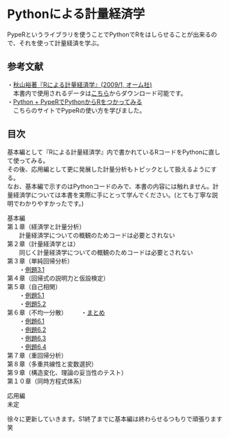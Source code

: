 Pythonによる計量経済学
=====
PypeRというライブラリを使うことでPythonでRをはしらせることが出来るので、それを使って計量経済を学ぶ。  

参考文献
-----
・[秋山裕著『Rによる計量経済学』(2009/1, オーム社)](http://www.amazon.co.jp/R%E3%81%AB%E3%82%88%E3%82%8B%E8%A8%88%E9%87%8F%E7%B5%8C%E6%B8%88%E5%AD%A6-%E7%A7%8B%E5%B1%B1-%E8%A3%95/dp/4274067483/ref=sr_1_2?ie=UTF8&qid=1429458038&sr=8-2&keywords=R%E3%81%AB%E3%82%88%E3%82%8B%E8%A8%88%E9%87%8F%E7%B5%8C%E6%B8%88)  
　本書内で使用されるデータは[こちら](http://www.ohmsha.co.jp/data/link/978-4-274-06748-8/)からダウンロード可能です。  
・[Python + PypeRでPythonからRをつかってみる](http://mia-0032.hatenablog.jp/entry/2013/08/30/000000)  
　こちらのサイトでPypeRの使い方を学びました。

目次
-----
基本編として『Rによる計量経済学』内で書かれているRコードをPythonに直して使ってみる。  
その後、応用編として更に発展した計量分析もトピックとして扱えるようにする。  
なお、基本編で示すのはPythonコードのみで、本書の内容には触れません。計量経済学については本書を実際に手にとって学んでください。(とても丁寧な説明でわかりやすかったです。)   

基本編  
第１章（経済学と計量分析）  
　　計量経済学についての概観のためコードは必要とされない  
第２章（計量経済学とは）  
　　同じく計量経済学についての概観のためコードは必要とされない  
第３章（単純回帰分析）  
　　・[例題3.1](https://github.com/yoshimasaogawa/Econometrics/blob/master/example3_1.py)  
第４章（回帰式の説明力と仮設検定）  
第５章（自己相関）  
　　・[例題5.1](http://nbviewer.ipython.org/github/yoshimasaogawa/Econometrics/blob/master/example5_1.ipynb)  
　　・[例題5.2](https://github.com/yoshimasaogawa/Econometrics/blob/master/example5_2.py)  
第６章（不均一分散） 
　　・[まとめ](http://nbviewer.ipython.org/github/yoshimasaogawa/Econometrics/blob/master/Example6.ipynb)  
　　・[例題6.1](https://github.com/yoshimasaogawa/Econometrics/blob/master/example6_1.py)  
　　・[例題6.2](https://github.com/yoshimasaogawa/Econometrics/blob/master/example6_2.py)  
　　・[例題6.3](https://github.com/yoshimasaogawa/Econometrics/blob/master/example6_3.py)  
　　・[例題6.4](https://github.com/yoshimasaogawa/Econometrics/blob/master/example6_4.py)  
第７章（重回帰分析）  
第８章（多重共線性と変数選択）  
第９章（構造変化、理論の妥当性のテスト）  
第１０章（同時方程式体系）  

応用編  
未定  
  
徐々に更新していきます。S1終了までに基本編は終わらせるつもりで頑張ります笑
